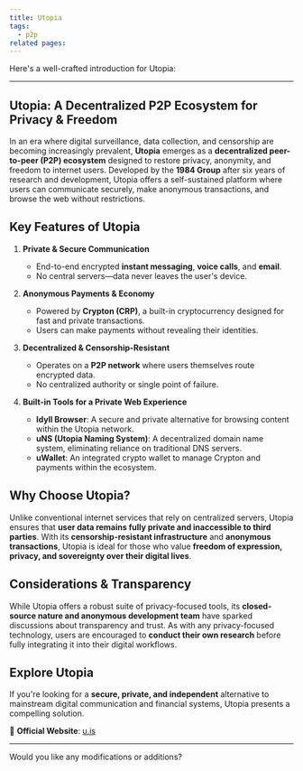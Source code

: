 ```yaml
---
title: Utopia
tags:
  - p2p
related pages:
---
```

Here's a well-crafted introduction for Utopia:

---

## **Utopia: A Decentralized P2P Ecosystem for Privacy & Freedom**

In an era where digital surveillance, data collection, and censorship are becoming increasingly prevalent, **Utopia** emerges as a **decentralized peer-to-peer (P2P) ecosystem** designed to restore privacy, anonymity, and freedom to internet users. Developed by the **1984 Group** after six years of research and development, Utopia offers a self-sustained platform where users can communicate securely, make anonymous transactions, and browse the web without restrictions.

## **Key Features of Utopia**

1. **Private & Secure Communication**  
   - End-to-end encrypted **instant messaging**, **voice calls**, and **email**.
   - No central servers—data never leaves the user's device.  

2. **Anonymous Payments & Economy**  
   - Powered by **Crypton (CRP)**, a built-in cryptocurrency designed for fast and private transactions.  
   - Users can make payments without revealing their identities.  

3. **Decentralized & Censorship-Resistant**  
   - Operates on a **P2P network** where users themselves route encrypted data.  
   - No centralized authority or single point of failure.  

4. **Built-in Tools for a Private Web Experience**  
   - **Idyll Browser**: A secure and private alternative for browsing content within the Utopia network.  
   - **uNS (Utopia Naming System)**: A decentralized domain name system, eliminating reliance on traditional DNS servers.  
   - **uWallet**: An integrated crypto wallet to manage Crypton and payments within the ecosystem.  

## **Why Choose Utopia?**

Unlike conventional internet services that rely on centralized servers, Utopia ensures that **user data remains fully private and inaccessible to third parties**. With its **censorship-resistant infrastructure** and **anonymous transactions**, Utopia is ideal for those who value **freedom of expression, privacy, and sovereignty over their digital lives**.

## **Considerations & Transparency**

While Utopia offers a robust suite of privacy-focused tools, its **closed-source nature and anonymous development team** have sparked discussions about transparency and trust. As with any privacy-focused technology, users are encouraged to **conduct their own research** before fully integrating it into their digital workflows.

## **Explore Utopia**

If you're looking for a **secure, private, and independent** alternative to mainstream digital communication and financial systems, Utopia presents a compelling solution.  

🔗 **Official Website**: [u.is](https://u.is/en/)  

---

Would you like any modifications or additions?
